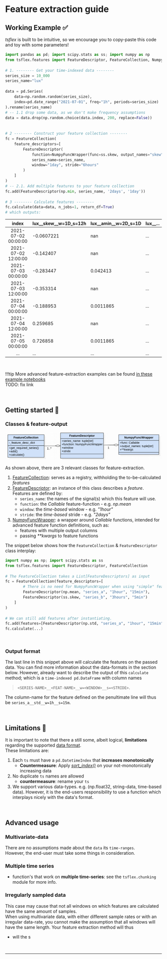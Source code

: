 # Feature extraction guide
## Working Example ✅

_tsflex_ is built to be intuitive, so we encourage you to copy-paste this code and toy with some parameters!

```python
import pandas as pd; import scipy.stats as ss; import numpy as np
from tsflex.features import FeatureDescriptor, FeatureCollection, NumpyFuncWrapper

# 1. -------- Get your time-indexed data --------
series_size = 10_000
series_name="lux"

data = pd.Series(
    data=np.random.random(series_size), 
    index=pd.date_range("2021-07-01", freq="1h", periods=series_size)
).rename(series_name)
# -- 1.1 drop some data, as we don't make frequency assumptions
data = data.drop(np.random.choice(data.index, 200, replace=False))


# 2 -------- Construct your feature collection --------
fc = FeatureCollection(
    feature_descriptors=[
        FeatureDescriptor(
            function=NumpyFuncWrapper(func=ss.skew, output_names="skew"),
            series_name=series_name, 
            window="1day", stride="6hours"
        )
    ]
)
# -- 2.1. Add multiple features to your feature collection
fc.add(FeatureDescriptor(np.min, series_name, '2days', '1day'))

# 3 -------- Calculate features --------
fc.calculate(data=data, n_jobs=1, return_df=True)
# which outputs:
```
|      index          |  **lux__skew__w=1D_s=12h**  |   **lux__amin__w=2D_s=1D** |  **lux__...** |
|:-------------------:|:-------------------------------|:------------------------------|:---|
| 2021-07-02 00:00:00 |                     -0.0607221 |                   nan         |   ... |
| 2021-07-02 12:00:00 |                     -0.142407  |                   nan         |  ... |
| 2021-07-03 00:00:00 |                     -0.283447  |                     0.042413  | ... |
| 2021-07-03 12:00:00 |                     -0.353314  |                   nan         | ... |
| 2021-07-04 00:00:00 |                     -0.188953  |                     0.0011865 | ... |
| 2021-07-04 12:00:00 |                      0.259685  |                   nan         | ... |
| 2021-07-05 00:00:00 |                      0.726858  |                     0.0011865 | ... |
| ... |                      ...  |                     ... | ... |


<br>

!!!tip 
    More advanced feature-extraction examples can be found [in these example notebooks]()
    <br>TODO: fix link

<br>

## Getting started 🚀
### Classes & feature-output
![features uml](../_static/features_uml.png)

As shown above, there are 3 relevant classes for feature-extraction.

1. [FeatureCollection](/tsflex/features/#tsflex.features.FeatureCollection): serves as a registry, withholding the to-be-calculated _features_
2. [FeatureDescriptor](/tsflex/features/#tsflex.features.FeatureDescriptor): an instance of this class describes a _feature_. <br>Features are defined by:
      * `series_name`: the names of the signal(s) which this feature will use. 
      * `function`: the _Callable_ feature-function - e.g. _np.mean_
      * `window`: the _time-based_ window -  e.g. _"1hour"_
      * `stride`: the _time-based_ stride - e.g. _"2days"_
3. [NumpyFuncWrapper](/tsflex/features/#tsflex.features.NumpyFuncWrapper): a wrapper around _Callable_ functions, intended for advanced feature function definitions, such as:
    * features with multiple output columns
    * passing _**kwargs_ to feature functions

The snippet below shows how the `FeatureCollection` & `FeatureDescriptor` class interplay:

```python
import numpy as np; import scipy.stats as ss
from tsflex.features import FeatureDescriptor, FeatureCollection

# The FeatureCollection takes a List[FeatureDescriptors] as input
fc = FeatureCollection(feature_descriptors=[
        # There is no need for NumpyFuncWrapper when using "simple" features
        FeatureDescriptor(np.mean, "series_a", "1hour", "15min"),
        FeatureDescriptor(ss.skew, "series_b", "3hours", "5min")
    ]
)

# We can still add features after instantiating.
fc.add(features=[FeatureDescriptor(np.std, "series_a", "1hour", "15min")])
fc.calculate(...)
```
<br>

### Output format
The last line in this snippet above will calculate the features on the passed data. You can find more information about the data-formats in the section below. However, already want to describe the output of this `calculate` method; which is a `time-indexed pd.DataFrame` with column names<br>

> `<SERIES-NAME>__<FEAT-NAME>__w=<WINDOW>__s=<STRIDE>`.

The column-name for the feature defined on the penultimate line will thus be `series_a__std__w=1h__s=15m`.

<br>

## Limitations 📢

It is important to note that there a still some, albeit logical, **limitations** regarding the supported [data format](/tsflex/#data-formats).<br>
These limitations are:

1. Each `ts` must have a `pd.DatetimeIndex` that **increases monotonically**
      - **Countermeasure**: Apply _[sort_index()](https://pandas.pydata.org/pandas-docs/stable/reference/api/pandas.DataFrame.sort_index.html)_ on your not-monotonically increasing data
2. No duplicate `ts` names are allowed
      - **countermeasure**: rename your `ts`
3. We support various data-types. e.g. (np.float32, string-data, time-based data). However, it is the end-users responsibility to use a function which interplays nicely with the data's format.

<br>

## Advanced usage

### Multivariate-data
There are no assumptions made about the `data` its `time-ranges`.<br>
However, the end-user must take some things in consideration.

### Multiple time series

* function's that work on **multiple time-series**: see the `tsflex.chunking` module for more info.


### Irregularly sampled data

This case may cause that not all windows on which features are calculated have the same amount of samples.<br>
When using multivariate data, with either different sample rates or with an irregular data-rate, you cannot make the assumption that all windows will have the same length. Your feature extraction method will thus 
  * will the s 

<br>

---
